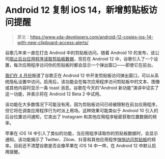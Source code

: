# Android 12 复制 iOS 14，新增剪贴板访问提醒

> 原文：<https://www.xda-developers.com/android-12-copies-ios-14-with-new-clipboard-access-alerts/>

谷歌几年来一直在打击 Android 中的剪贴板访问。随着 Android 10 的发布，该公司[阻止后台应用程序读取剪贴板数据](https://www.xda-developers.com/android-q-blocks-background-clipboard-access/)，现在在 Android 12 中，谷歌引入了一个设置，每次应用程序访问你的剪贴板时都会显示一个弹出窗口——即使它在前台。

[我们在 4 月份](https://www.xda-developers.com/android-12-beta-features-leak/#android12leakclipboardprompt)报道了谷歌正在 Android 12 中开发剪贴板访问弹出窗口，可以从系统隐私设置中访问。启用后，该功能会在每次应用程序访问剪贴板中的文本、图像或其他内容时显示一条 toast 消息。谷歌在今天的“Android 新功能”演讲中证实了这一功能，并表示将在 Android 12 Beta 2 中试用。

该功能在大多数情况下可能没有用，因为剪贴板访问已经被限制在前台应用程序，但它将在调查应用程序行为时派上用场。这种效果可能类似于 Android 10 引入的后台位置访问通知，它突出了 Instagram 和其他应用程序秘密获取位置数据的频率。

苹果在 iOS 14 中引入了类似的功能，当应用程序读取你的剪贴板数据时，会显示通知。该功能揭示了 Twitter、Zilow、抖音和其他应用程序[悄悄访问剪贴板](https://www.macrumors.com/2020/06/25/tiktok-clipboard-access-ios-14-caught/)的频率。目前还不清楚谷歌是否会像苹果在 iOS 14 中一样，在 Android 12 中默认启用提醒。